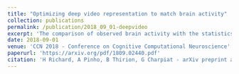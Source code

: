 ```yaml
---
title: "Optimizing deep video representation to match brain activity"
collection: publications
permalink: /publication/2018_09_01-deepvideo
excerpt: 'The comparison of observed brain activity with the statistics generated by artificial intelligence systems is useful to probe brain functional organization under ecological conditions. Here we study fMRI activity in ten subjects watching color natural movies and compute deep representations of these movies with an architecture that relies on optical flow and image content. The association of activity in visual areas with the different layers of the deep architecture displays complexity-related contrasts across visual areas and reveals a striking foveal/peripheral dichotomy.'
date: 2018-09-01
venue: 'CCN 2018 - Conference on Cognitive Computational Neuroscience'
paperurl: 'https://arxiv.org/pdf/1809.02440.pdf'
citation: 'H Richard, A Pinho, B Thirion, G Charpiat - arXiv preprint arXiv:1809.02440, 2018'
---
```

